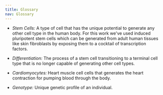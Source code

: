 ```yaml
---
title: Glossary
nav: Glossary
---
```



* *Stem Cells:* A type of cell that has the unique potential to generate any other cell type in the human body. For this work we've used induced pluripotent stem cells which can be generated from adult human tissues like skin fibroblasts by exposing them to a cocktail of transcription factors.

* *Differentiation:* The process of a stem cell transitioning to a terminal cell type that is no longer capable of generating other cell types.

* *Cardiomyocytes:* Heart muscle cell cells that generates the heart contraction for pumping blood through the body.

* *Genotype:* Unique genetic profile of an individual.
